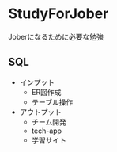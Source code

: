 # StudyForJober
Joberになるために必要な勉強

## SQL
- インプット
  - ER図作成
  - テーブル操作
- アウトプット
  - チーム開発
  - tech-app
  - 学習サイト